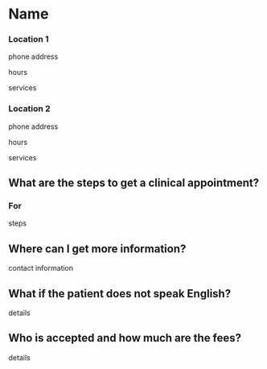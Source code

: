 # Name

### Location 1
phone
address

hours

services

### Location 2
phone
address

hours

services

## What are the steps to get a clinical appointment?

### For <service>

steps

## Where can I get more information?

contact information

## What if the patient does not speak English?

details

## Who is accepted and how much are the fees?

details


